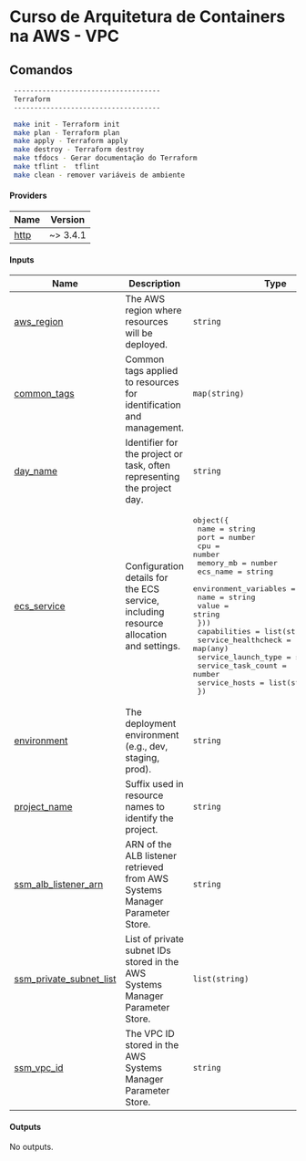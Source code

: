 <!-- BEGIN_TF_DOCS -->
# Curso de Arquitetura de Containers na AWS - VPC

## Comandos

```bash
 ------------------------------------
 Terraform
 ------------------------------------

 make init - Terraform init
 make plan - Terraform plan
 make apply - Terraform apply
 make destroy - Terraform destroy
 make tfdocs - Gerar documentação do Terraform
 make tflint -  tflint
 make clean - remover variáveis de ambiente
 ```
#### Providers

| Name | Version |
|------|---------|
| <a name="provider_http"></a> [http](#provider\_http) | ~> 3.4.1 |
#### Inputs

| Name | Description | Type | Default | Required |
|------|-------------|------|---------|:--------:|
| <a name="input_aws_region"></a> [aws\_region](#input\_aws\_region) | The AWS region where resources will be deployed. | `string` | n/a | yes |
| <a name="input_common_tags"></a> [common\_tags](#input\_common\_tags) | Common tags applied to resources for identification and management. | `map(string)` | n/a | yes |
| <a name="input_day_name"></a> [day\_name](#input\_day\_name) | Identifier for the project or task, often representing the project day. | `string` | `"day1"` | no |
| <a name="input_ecs_service"></a> [ecs\_service](#input\_ecs\_service) | Configuration details for the ECS service, including resource allocation and settings. | <pre>object({<br>    name                 = string<br>    port                 = number<br>    cpu                  = number<br>    memory_mb            = number<br>    ecs_name             = string<br>    environment_variables = list(object({<br>      name  = string<br>      value = string<br>    }))<br>    capabilities         = list(string)<br>    service_healthcheck  = map(any)<br>    service_launch_type  = string<br>    service_task_count   = number<br>    service_hosts        = list(string)<br>  })</pre> | n/a | yes |
| <a name="input_environment"></a> [environment](#input\_environment) | The deployment environment (e.g., dev, staging, prod). | `string` | `"dev"` | no |
| <a name="input_project_name"></a> [project\_name](#input\_project\_name) | Suffix used in resource names to identify the project. | `string` | n/a | yes |
| <a name="input_ssm_alb_listener_arn"></a> [ssm\_alb\_listener\_arn](#input\_ssm\_alb\_listener\_arn) | ARN of the ALB listener retrieved from AWS Systems Manager Parameter Store. | `string` | n/a | yes |
| <a name="input_ssm_private_subnet_list"></a> [ssm\_private\_subnet\_list](#input\_ssm\_private\_subnet\_list) | List of private subnet IDs stored in the AWS Systems Manager Parameter Store. | `list(string)` | n/a | yes |
| <a name="input_ssm_vpc_id"></a> [ssm\_vpc\_id](#input\_ssm\_vpc\_id) | The VPC ID stored in the AWS Systems Manager Parameter Store. | `string` | n/a | yes |
#### Outputs

No outputs.
<!-- END_TF_DOCS --> 
